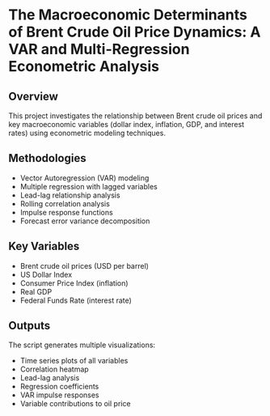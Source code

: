 # The Macroeconomic Determinants of Brent Crude Oil Price Dynamics: A VAR and Multi-Regression Econometric Analysis

## Overview
This project investigates the relationship between Brent crude oil prices and key macroeconomic variables (dollar index, inflation, GDP, and interest rates) using econometric modeling techniques.

## Methodologies
- Vector Autoregression (VAR) modeling
- Multiple regression with lagged variables
- Lead-lag relationship analysis
- Rolling correlation analysis
- Impulse response functions
- Forecast error variance decomposition

## Key Variables
- Brent crude oil prices (USD per barrel)
- US Dollar Index
- Consumer Price Index (inflation)
- Real GDP
- Federal Funds Rate (interest rate)

## Outputs
The script generates multiple visualizations:
- Time series plots of all variables
- Correlation heatmap
- Lead-lag analysis
- Regression coefficients
- VAR impulse responses
- Variable contributions to oil price
